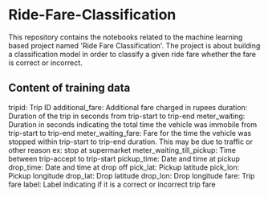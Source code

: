 # Ride-Fare-Classification

This repository contains the notebooks related to the machine learning based project named 'Ride Fare Classification'. 
The project is about building a classification model in order to classify a given ride fare whether the fare is correct
or incorrect.

## Content of training data

tripid: Trip ID
additional_fare: Additional fare charged in rupees
duration: Duration of the trip in seconds from trip-start to trip-end
meter_waiting: Duration in seconds indicating the total time the vehicle was immobile from trip-start to trip-end
meter_waiting_fare: Fare for the time the vehicle was stopped within trip-start to trip-end duration. This may be due to traffic or other reason ex: stop at supermarket
meter_waiting_till_pickup: Time between trip-accept to trip-start
pickup_time: Date and time at pickup
drop_time: Date and time at drop off
pick_lat: Pickup latitude
pick_lon: Pickup longitude
drop_lat: Drop latitude
drop_lon: Drop longitude
fare: Trip fare
label: Label indicating if it is a correct or incorrect trip fare
